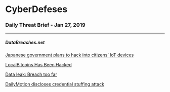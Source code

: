 # CyberDefeses
### Daily Threat Brief - Jan 27, 2019

 
-----
 
##### DataBreaches.net
[Japanese government plans to hack into citizens’ IoT devices](https://www.databreaches.net/japanese-government-plans-to-hack-into-citizens-iot-devices/)
 
[LocalBitcoins Has Been Hacked](https://www.databreaches.net/localbitcoins-has-been-hacked/)
 
[Data leak: Breach too far](https://www.databreaches.net/data-leak-breach-too-far/)
 
[DailyMotion discloses credential stuffing attack](https://www.databreaches.net/dailymotion-discloses-credential-stuffing-attack/)
 

